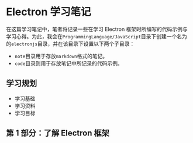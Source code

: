 # Electron 学习笔记

在这篇学习笔记中，笔者将记录一些在学习 Electron 框架时所编写的代码示例与学习心得。为此，我会在`ProgrammingLanguage/JavaScript`目录下创建一个名为的`electronjs`目录，并在该目录下设置以下两个子目录：

- `note`目录用于存放`markdown`格式的笔记。
- `code`目录则用于存放笔记中所记录的代码示例。

## 学习规划

- 学习基础
- 学习资料
- 学习目标

## 第 1 部分：了解 Electron 框架
